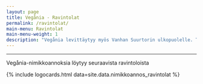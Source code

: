```yaml
---
layout: page
title: Vegånia - Ravintolat
permalink: /ravintolat/
main-menu: Ravintolat
main-menu-weight: 1
description: "Vegånia levittäytyy myös Vanhan Suurtorin ulkopuolelle. Turkulaiset yhteistyöravintolamme tarjoavat elokuun ensimmäisen viikon aikana 1.-5.8. ravintoloissaan tapahtuman nimikkoannoksen tai -menun."
---
```


<hr>

Vegånia-nimikkoannoksia löytyy seuraavista ravintoloista

{% include logocards.html data=site.data.nimikkoannos_ravintolat %}
